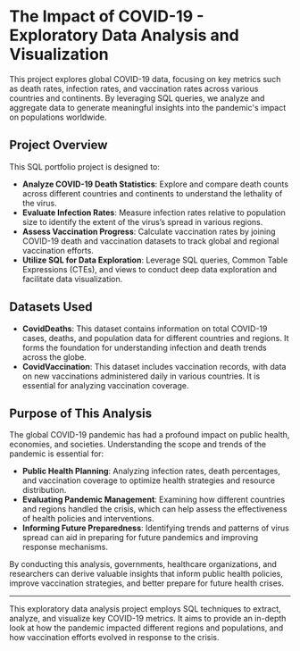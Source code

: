 # **The Impact of COVID-19 - Exploratory Data Analysis and Visualization**

This project explores global COVID-19 data, focusing on key metrics such as death rates, infection rates, and vaccination rates across various countries and continents. By leveraging SQL queries, we analyze and aggregate data to generate meaningful insights into the pandemic's impact on populations worldwide.

## **Project Overview**

This SQL portfolio project is designed to:

- **Analyze COVID-19 Death Statistics**: Explore and compare death counts across different countries and continents to understand the lethality of the virus.
- **Evaluate Infection Rates**: Measure infection rates relative to population size to identify the extent of the virus’s spread in various regions.
- **Assess Vaccination Progress**: Calculate vaccination rates by joining COVID-19 death and vaccination datasets to track global and regional vaccination efforts.
- **Utilize SQL for Data Exploration**: Leverage SQL queries, Common Table Expressions (CTEs), and views to conduct deep data exploration and facilitate data visualization.

## **Datasets Used**

- **CovidDeaths**: This dataset contains information on total COVID-19 cases, deaths, and population data for different countries and regions. It forms the foundation for understanding infection and death trends across the globe.
- **CovidVaccination**: This dataset includes vaccination records, with data on new vaccinations administered daily in various countries. It is essential for analyzing vaccination coverage.

## **Purpose of This Analysis**

The global COVID-19 pandemic has had a profound impact on public health, economies, and societies. Understanding the scope and trends of the pandemic is essential for:

- **Public Health Planning**: Analyzing infection rates, death percentages, and vaccination coverage to optimize health strategies and resource distribution.
- **Evaluating Pandemic Management**: Examining how different countries and regions handled the crisis, which can help assess the effectiveness of health policies and interventions.
- **Informing Future Preparedness**: Identifying trends and patterns of virus spread can aid in preparing for future pandemics and improving response mechanisms.

By conducting this analysis, governments, healthcare organizations, and researchers can derive valuable insights that inform public health policies, improve vaccination strategies, and better prepare for future health crises.

---

This exploratory data analysis project employs SQL techniques to extract, analyze, and visualize key COVID-19 metrics. It aims to provide an in-depth look at how the pandemic impacted different regions and populations, and how vaccination efforts evolved in response to the crisis.
